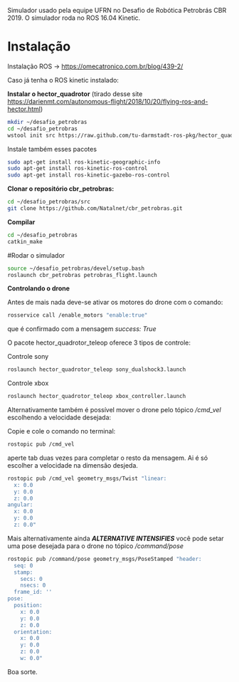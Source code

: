 Simulador usado pela equipe UFRN no Desafio de Robótica Petrobrás CBR 2019. O simulador roda no ROS 16.04 Kinetic.

# Instalação

Instalação ROS -> https://omecatronico.com.br/blog/439-2/

Caso já tenha o ROS kinetic instalado:

**Instalar o hector_quadrotor** (tirado desse site https://darienmt.com/autonomous-flight/2018/10/20/flying-ros-and-hector.html)

```bash
mkdir ~/desafio_petrobras
cd ~/desafio_petrobras
wstool init src https://raw.github.com/tu-darmstadt-ros-pkg/hector_quadrotor/kinetic-devel/tutorials.rosinstall
```

Instale também esses pacotes


```bash
sudo apt-get install ros-kinetic-geographic-info
sudo apt-get install ros-kinetic-ros-control
sudo apt-get install ros-kinetic-gazebo-ros-control
```

**Clonar o repositório cbr_petrobras:**

```bash
cd ~/desafio_petrobras/src
git clone https://github.com/Natalnet/cbr_petrobras.git
```

**Compilar**

```bash
cd ~/desafio_petrobras
catkin_make
```

#Rodar o simulador

```bash
source ~/desafio_petrobras/devel/setup.bash
roslaunch cbr_petrobras petrobras_flight.launch
```

**Controlando o drone**

Antes de mais nada deve-se ativar os motores do drone com o comando:

```bash
rosservice call /enable_motors "enable:true"
```

que é confirmado com a mensagem *success: True*

O pacote hector_quadrotor_teleop oferece 3 tipos de controle:

Controle sony

```bash
roslaunch hector_quadrotor_teleop sony_dualshock3.launch
```

Controle xbox

```bash
roslaunch hector_quadrotor_teleop xbox_controller.launch
```

Alternativamente também é possível mover o drone pelo tópico */cmd_vel* escolhendo a velocidade desejada:

Copie e cole o comando no terminal:
```bash
rostopic pub /cmd_vel 
```
aperte tab duas vezes para completar o resto da mensagem. Ai é só escolher a velocidade na dimensão desjeda.

```bash
rostopic pub /cmd_vel geometry_msgs/Twist "linear:
  x: 0.0
  y: 0.0
  z: 0.0
angular:
  x: 0.0
  y: 0.0
  z: 0.0" 
```

Mais alternativamente ainda ***ALTERNATIVE INTENSIFIES***  você pode setar uma pose desejada para o drone no tópico */command/pose*

```bash
rostopic pub /command/pose geometry_msgs/PoseStamped "header: 
  seq: 0
  stamp:
    secs: 0
    nsecs: 0
  frame_id: ''
pose:
  position:
    x: 0.0
    y: 0.0
    z: 0.0
  orientation:
    x: 0.0
    y: 0.0
    z: 0.0
    w: 0.0" 
```


Boa sorte.




